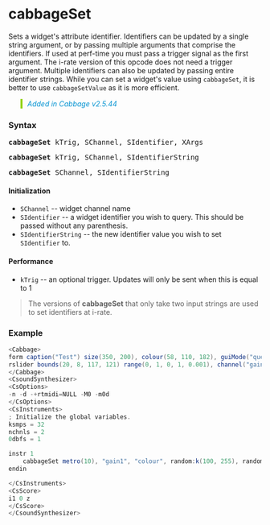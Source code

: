 # cabbageSet

Sets a widget's attribute identifier. Identifiers can be updated by a single string argument, or by passing multiple arguments that comprise the identifiers. If used at perf-time you must pass a trigger signal as the first argument. The i-rate version of this opcode does not need a trigger argument. Multiple identifiers can also be updated by passing entire identifier strings. While you can set a widget's value using `cabbageSet`, it is better to use `cabbageSetValue` as it is more efficient.     

<blockquote style="font-style:italic;border-left:10px solid #93d200;color:rgb(3, 147, 210);padding:1px;padding-left:10px;margin-top:0px;margin-bottom:1px;border-left-width:0.25rem"> Added in Cabbage v2.5.44</blockquote>

### Syntax

<pre><b>cabbageSet</b> kTrig, SChannel, SIdentifier, XArgs</pre>
<pre><b>cabbageSet</b> kTrig, SChannel, SIdentifierString</pre>
<pre><b>cabbageSet</b> SChannel, SIdentifierString</pre>

#### Initialization

* `SChannel` -- widget channel name
* `SIdentifier` -- a widget identifier you wish to query. This should be passed without any parenthesis.
* `SIdentifierString` -- the new identifier value you wish to set `SIdentifier` to.

#### Performance

* `kTrig` -- an optional trigger. Updates will only be sent when this is equal to 1

>The versions of <b>cabbageSet</b> that only take two input strings are used to set identifiers at i-rate. 

### Example

```csharp
<Cabbage>
form caption("Test") size(350, 200), colour(58, 110, 182), guiMode("queue"), pluginId("sfi1")
rslider bounds(20, 8, 117, 121) range(0, 1, 0, 1, 0.001), channel("gain1"), text("Gain")
</Cabbage>
<CsoundSynthesizer>
<CsOptions>
-n -d -+rtmidi=NULL -M0 -m0d 
</CsOptions>
<CsInstruments>
; Initialize the global variables. 
ksmps = 32
nchnls = 2
0dbfs = 1

instr 1
    cabbageSet metro(10), "gain1", "colour", random:k(100, 255), random:k(100, 255), random:k(100, 255)
endin

</CsInstruments>
<CsScore>
i1 0 z
</CsScore>
</CsoundSynthesizer>
```